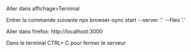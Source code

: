 Aller dans affichage>Terminal

Entrer la commande suivante
npx browser-sync start --server '.' --files '.'

Aller dans firefox:
http://localhost:3000

Dans le terminal CTRL+ C pour fermer le serveur
